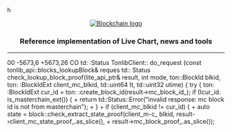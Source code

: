 h<div align="center">
  <a href="https://exchange.blockchain.com/?utm_campaign=expmarketing_getstarted">
    <picture>
      <source media="(prefers-color-scheme: dark)" srcset="https://exchange.blockchain.com/?utm_campaign=expmarketing_getstarted">
      <img alt="Blockchain logo" src="https://exchange.blockchain.com/?utm_campaign=expmarketing_getstarted">
    </picture>
  </a>
  <h3>Reference implementation of Live Chart, news and tools</h3>
  <hr/>
</div>
00 -5673,6 +5673,26 CO td: :Status TonlibClient:: do_request (const tonlib_api::blocks_lookupBlock& reques td:: Status
check_lookup_block_proof(lite_api_ptr<ton::1
ite_api: :liteServer_lookupBlockResult>&
result, int mode, ton::BlockId blkid, ton: :BlockIdExt client_mc_blkid, td::uint64
It, td::uint32 utime) {
try {
ton: :BlockIdExt cur_id =
ton: :create_block_id(result->mc_block_id_);
if (Icur_id. is_masterchain_ext()) {
+
return td::Status::Error("invalid
response: mc block id is not from masterchain");
+
}
+
if (client_mc_blkid != cur_id) {
+
auto state =
block::check_extract_state_proof(client_m-c_ blkid, result-
›client_mc_state_proof_.as_slice(),
+ result->mc_block_proof_.as_slice());